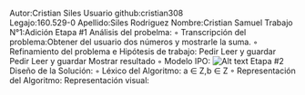 Autor:Cristian Siles
Usuario github:cristian308  
Legajo:160.529-0
Apellido:Siles Rodriguez
Nombre:Cristian Samuel
Trabajo N°1:Adición
Etapa #1 Análisis del probelma:
◦ Transcripción del problema:Obtener del usuario dos números y mostrarle la suma.
◦ Refinamiento del problema e Hipótesis de trabajo:
Pedir
Leer y guardar
Pedir 
Leer y guardar
Mostrar resultado
◦ Modelo IPO: ![Alt text](ipo-01.png "Imagen del análisis")
Etapa #2 Diseño de la Solución:
◦ Léxico del Algoritmo: a ∈ Z,b ∈ Z
◦ Representación del Algoritmo:
Representación visual: 
